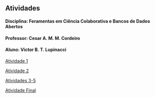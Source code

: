 ## Atividades 

#### Disciplina: Feramentas em Ciência Colaborativa e Bancos de Dados Abertos
#### Professor: Cesar A. M. M. Cordeiro
#### Aluno: Victor B. T. Lupinacci

<a title="Atividade 1" href="https://github.com/victorlupinacci/AtividadesCCBD_Victor/tree/main/Atividade1" target="_blank">Atividade 1</a>

<a title="Atividade 2" href="https://github.com/victorlupinacci/AtividadesCCBD_Victor/tree/main/Atividade2" target="_blank">Atividade 2</a>

<a title="Atividades 3-5" href="https://github.com/victorlupinacci/AtividadesCCBD_Victor/tree/main/Atividade3-5" target="_blank">Atividades 3-5</a>

<a title="Atividade Final" href="https://github.com/victorlupinacci/AtividadesCCBD_Victor/tree/main/TrabalhoFinal" target="_blank">Atividade Final</a>
